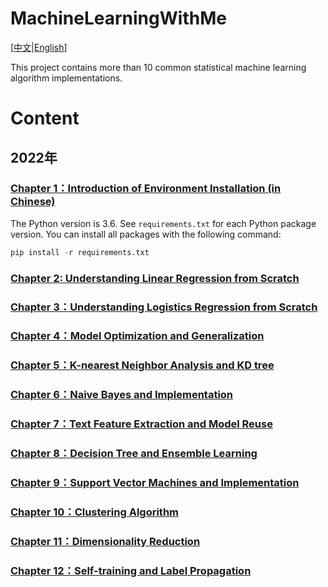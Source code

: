 # MachineLearningWithMe

\[[中文](README-zh-CN.md)|[English](README.md)\]

This project contains more than 10 common statistical machine learning algorithm implementations.

# Content

## 2022年

### [Chapter 1：Introduction of Environment Installation (in Chinese)](https://mp.weixin.qq.com/s/L-3bXzYFFdNx_mL7eu2-kw)

The Python version is 3.6. See `requirements.txt` for each Python package version. You can install all packages with the following command:

```python
pip install -r requirements.txt
```

### [Chapter 2: Understanding Linear Regression from Scratch](AllBooKCode/Chapter02/README.md)

### [Chapter 3：Understanding Logistics Regression from Scratch](AllBooKCode/Chapter03/README.md)

### [Chapter 4：Model Optimization and Generalization](AllBooKCode/Chapter04/README.md)

### [Chapter 5：K-nearest Neighbor Analysis and KD tree ](AllBooKCode/Chapter05/README.md)

### [Chapter 6：Naive Bayes and Implementation](AllBooKCode/Chapter07/README.md)

### [Chapter 7：Text Feature Extraction and Model Reuse](AllBooKCode/Chapter06/README.md)

### [Chapter 8：Decision Tree and Ensemble Learning](AllBooKCode/Chapter08/README.md)

### [Chapter 9：Support Vector Machines and Implementation](AllBooKCode/Chapter09/README.md)

### [Chapter 10：Clustering Algorithm](AllBooKCode/Chapter10/README.md)

### [Chapter 11：Dimensionality Reduction](AllBooKCode/Chapter11/README.md)

### [Chapter 12：Self-training and Label Propagation](AllBooKCode/Chapter12/README.md)

